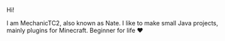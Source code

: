 Hi!

I am MechanicTC2, also known as Nate.
I like to make small Java projects, mainly plugins for Minecraft.
Beginner for life ❤
